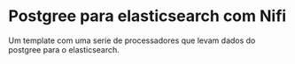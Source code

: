 # Postgree para elasticsearch com Nifi

Um template com uma serie de processadores que levam dados do postgree para o elasticsearch.
